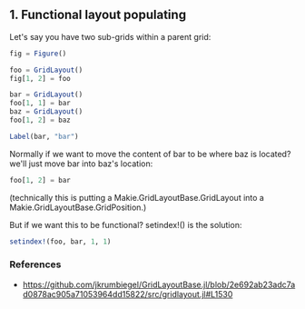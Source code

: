 ## 1. Functional layout populating
Let's say you have two sub-grids within a parent grid:
```julia
fig = Figure()

foo = GridLayout()
fig[1, 2] = foo

bar = GridLayout()
foo[1, 1] = bar
baz = GridLayout()
foo[1, 2] = baz

Label(bar, "bar")
```

Normally if we want to move the content of bar to be where baz is located? we'll just move bar into baz's location:
```julia
foo[1, 2] = bar
```
(technically this is putting a Makie.GridLayoutBase.GridLayout into a Makie.GridLayoutBase.GridPosition.)

But if we want this to be functional?
setindex!() is the solution:
```julia
setindex!(foo, bar, 1, 1)
```

### References
* https://github.com/jkrumbiegel/GridLayoutBase.jl/blob/2e692ab23adc7ad0878ac905a71053964dd15822/src/gridlayout.jl#L1530
